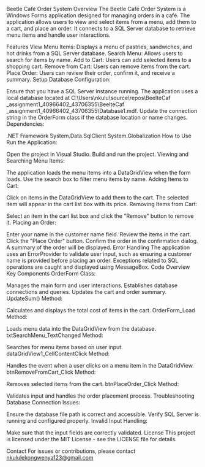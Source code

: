 Beetle Café Order System
Overview
The Beetle Café Order System is a Windows Forms application designed for managing orders in a café. The application allows users to view and select items from a menu, add them to a cart, and place an order. It connects to a SQL Server database to retrieve menu items and handle user interactions.

Features
View Menu Items: Displays a menu of pastries, sandwiches, and hot drinks from a SQL Server database.
Search Menu: Allows users to search for items by name.
Add to Cart: Users can add selected items to a shopping cart.
Remove from Cart: Users can remove items from the cart.
Place Order: Users can review their order, confirm it, and receive a summary.
Setup
Database Configuration:

Ensure that you have a SQL Server instance running.
The application uses a local database located at C:\Users\nkulu\source\repos\BeelteCaf _assignment1_40966402_43706355\BeelteCaf _assignment1_40966402_43706355\Database1.mdf. Update the connection string in the OrderForm class if the database location or name changes.
Dependencies:

.NET Framework
System.Data.SqlClient
System.Globalization
How to Use
Run the Application:

Open the project in Visual Studio.
Build and run the project.
Viewing and Searching Menu Items:

The application loads the menu items into a DataGridView when the form loads.
Use the search box to filter menu items by name.
Adding Items to Cart:

Click on items in the DataGridView to add them to the cart.
The selected item will appear in the cart list box with its price.
Removing Items from Cart:

Select an item in the cart list box and click the "Remove" button to remove it.
Placing an Order:

Enter your name in the customer name field.
Review the items in the cart.
Click the "Place Order" button.
Confirm the order in the confirmation dialog.
A summary of the order will be displayed.
Error Handling
The application uses an ErrorProvider to validate user input, such as ensuring a customer name is provided before placing an order.
Exceptions related to SQL operations are caught and displayed using MessageBox.
Code Overview
Key Components
OrderForm Class:

Manages the main form and user interactions.
Establishes database connections and queries.
Updates the cart and order summary.
UpdateSum() Method:

Calculates and displays the total cost of items in the cart.
OrderForm_Load Method:

Loads menu data into the DataGridView from the database.
txtSearchMenu_TextChanged Method:

Searches for menu items based on user input.
dataGridView1_CellContentClick Method:

Handles the event when a user clicks on a menu item in the DataGridView.
btnRemoveFromCart_Click Method:

Removes selected items from the cart.
btnPlaceOrder_Click Method:

Validates input and handles the order placement process.
Troubleshooting
Database Connection Issues:

Ensure the database file path is correct and accessible.
Verify SQL Server is running and configured properly.
Invalid Input Handling:

Make sure that the input fields are correctly validated.
License
This project is licensed under the MIT License - see the LICENSE file for details.

Contact
For issues or contributions, please contact nkululekongwenya123@gmail.com
